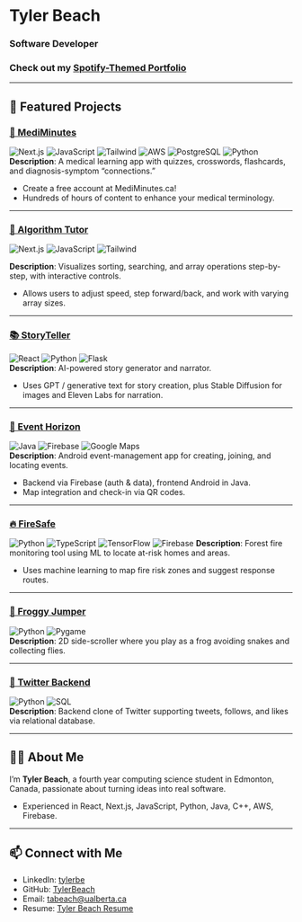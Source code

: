 # Tyler Beach

### Software Developer  

### Check out my [Spotify-Themed Portfolio](https://tylerbeach.site)

---

## 🐸 Featured Projects

### [🏥 MediMinutes](https://mediminutes.ca/)  
![Next.js](https://img.shields.io/badge/Next.js-000000?logo=nextdotjs&logoColor=white) ![JavaScript](https://img.shields.io/badge/JavaScript-F7DF1E?logo=javascript&logoColor=black) ![Tailwind](https://img.shields.io/badge/Tailwind_CSS-38B2AC?logo=tailwindcss&logoColor=white) ![AWS](https://img.shields.io/badge/AWS-232F3E?logo=amazonaws&logoColor=white) ![PostgreSQL](https://img.shields.io/badge/PostgreSQL-4169E1?logo=postgresql&logoColor=white)
 ![Python](https://img.shields.io/badge/Python-3776AB?logo=python&logoColor=white)  
**Description**: A medical learning app with quizzes, crosswords, flashcards, and diagnosis-symptom “connections.”  
- Create a free account at MediMinutes.ca!
- Hundreds of hours of content to enhance your medical terminology.

---

### [🧠 Algorithm Tutor](https://algorithm-tutor.vercel.app/)  
![Next.js](https://img.shields.io/badge/Next.js-000000?logo=nextdotjs&logoColor=white) ![JavaScript](https://img.shields.io/badge/JavaScript-F7DF1E?logo=javascript&logoColor=black) ![Tailwind](https://img.shields.io/badge/Tailwind_CSS-38B2AC?logo=tailwindcss&logoColor=white)

**Description**: Visualizes sorting, searching, and array operations step-by-step, with interactive controls.  
- Allows users to adjust speed, step forward/back, and work with varying array sizes.  

---

### [📚 StoryTeller](https://github.com/Active-Transport/story-time)  
![React](https://img.shields.io/badge/React-61DAFB?logo=react&logoColor=black) ![Python](https://img.shields.io/badge/Python-3776AB?logo=python&logoColor=white) ![Flask](https://img.shields.io/badge/Flask-000000?logo=flask&logoColor=white)  
**Description**: AI-powered story generator and narrator.  
- Uses GPT / generative text for story creation, plus Stable Diffusion for images and Eleven Labs for narration.  

---

### [🌌 Event Horizon](https://github.com/CMPUT301W24T09/fire-and-based)  
![Java](https://img.shields.io/badge/Java-007396?logo=java&logoColor=white) ![Firebase](https://img.shields.io/badge/Firebase-FFCA28?logo=firebase&logoColor=black) ![Google Maps](https://img.shields.io/badge/Google_Maps-4285F4?logo=googlemaps&logoColor=white)  
**Description**: Android event-management app for creating, joining, and locating events.  
- Backend via Firebase (auth & data), frontend Android in Java.  
- Map integration and check-in via QR codes.  

---

### [🔥 FireSafe](https://github.com/TylerBeach/FireSafe)  
![Python](https://img.shields.io/badge/Python-3776AB?logo=python&logoColor=white) ![TypeScript](https://img.shields.io/badge/TypeScript-3178C6?logo=typescript&logoColor=white) ![TensorFlow](https://img.shields.io/badge/TensorFlow-FF6F00?logo=tensorflow&logoColor=white) ![Firebase](https://img.shields.io/badge/Firebase-FFCA28?logo=firebase&logoColor=black)
**Description**: Forest fire monitoring tool using ML to locate at-risk homes and areas.  
- Uses machine learning to map fire risk zones and suggest response routes.  

---

### [🐸 Froggy Jumper](https://github.com/TylerBeach/Froggy-Jumper)  
![Python](https://img.shields.io/badge/Python-3776AB?logo=python&logoColor=white) ![Pygame](https://img.shields.io/badge/Pygame-000000?logo=pygame&logoColor=white)  
**Description**: 2D side-scroller where you play as a frog avoiding snakes and collecting flies.  

---

### [📱 Twitter Backend](https://github.com/TylerBeach/Twitter-Backend-Clone)  
![Python](https://img.shields.io/badge/Python-3776AB?logo=python&logoColor=white) ![SQL](https://img.shields.io/badge/SQL-4479A1?logo=postgresql&logoColor=white)  
**Description**: Backend clone of Twitter supporting tweets, follows, and likes via relational database.  

---

## 🤸‍♂️ About Me

I’m **Tyler Beach**, a fourth year computing science student in Edmonton, Canada, passionate about turning ideas into real software.

- Experienced in React, Next.js, JavaScript, Python, Java, C++, AWS, Firebase.  

---

## 📫 Connect with Me

- LinkedIn: [tylerbe](https://www.linkedin.com/in/tylerbe/)  
- GitHub: [TylerBeach](https://github.com/TylerBeach)  
- Email: tabeach@ualberta.ca  
- Resume: [Tyler Beach Resume](https://tylerbeach.site/resume)  
